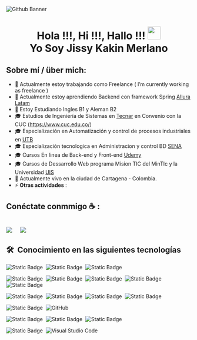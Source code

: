 ![Github Banner]()

<h1 align="center">Hola !!!, Hi !!!, Hallo !!! <img src="https://media.giphy.com/media/hvRJCLFzcasrR4ia7z/giphy.gif" width="35"> <br> Yo Soy Jissy Kakin Merlano </h1>

## Sobre mí / über mich:
- 🔭 Actualmente estoy trabajando como Freelance ( I’m currently working as freelance )
- 🌱 Actualmente estoy aprendiendo Backend con framework Spring [Allura Latam](https://app.aluracursos.com/) 
- 🌱 Estoy Estudiando Ingles B1 y Aleman B2 
- 🎓 Estudios de Ingeniería de Sistemas en [Tecnar](https://www.unitecnar.edu.co/) en Convenio con la CUC (https://www.cuc.edu.co/)
- 🎓 Especialización en Automatización y control de procesos industriales en [UTB](https://www.utb.edu.co/)
- 🎓 Especialización tecnologica en Administracion y control BD [SENA](https://www.sena.edu.co/) 
- 🎓 Cursos En linea de Back-end y Front-end [Udemy](https://www.udemy.com/)
- 🎓 Cursos de Dessarrollo Web programa Mision TIC del MinTIc y la Universidad [UIS](https://uis.edu.co/es/)
- 🏡 Actualmente vivo en la ciudad de Cartagena - Colombia.
- ⚡ **Otras actividades** : 

## Conéctate conmmigo ☕ :
<br>
<a target="_blank" href="https://www.linkedin.com/in/ing-jissy-merlano/"><img src="https://img.shields.io/badge/-LinkedIn-0077B5?style=for-the-badge&logo=Linkedin&logoColor=white"></img></a>
&emsp;
<a target="_blank" href="mailto:sicaji22@gmail.com"
><img src="https://img.shields.io/badge/-Gmail-D14836?style=for-the-badge&logo=Gmail&logoColor=white"></img></a>
&emsp;


## 🛠 &nbsp;Conocimiento en las siguientes tecnologías
![Static Badge](https://img.shields.io/badge/JavaScript-yellow?style=flat-square&logo=JavaScript&labelColor=black)&nbsp;
![Static Badge](https://img.shields.io/badge/C%23-%23512BD4?style=flat-square&logo=csharp&labelColor=black)&nbsp;
![Static Badge](https://img.shields.io/badge/TypeScript-%233178C6?style=flat-square&logo=typescript&labelColor=black)&nbsp;

![Static Badge](https://img.shields.io/badge/React-%23008ECF?style=flat-square&logo=React&labelColor=black)&nbsp;
![Static Badge](https://img.shields.io/badge/Blazor-%23512BD4?style=flat-square&logo=blazor&labelColor=black)&nbsp;
![Static Badge](https://img.shields.io/badge/.NET-%23512BD4?style=flat-square&logo=dotnet&labelColor=black)&nbsp;
![Static Badge](https://img.shields.io/badge/Express-%23000000?style=flat-square&logo=express&labelColor=black)&nbsp;
![Static Badge](https://img.shields.io/badge/Next.js-%23000000?style=flat-square&logo=nextdotjs&labelColor=black)&nbsp;

![Static Badge](https://img.shields.io/badge/Tailwind%20CSS-%2306B6D4?style=flat-square&logo=tailwindcss&labelColor=black)&nbsp;
![Static Badge](https://img.shields.io/badge/Boostrap-%237952B3?style=flat-square&logo=Bootstrap&labelColor=black)&nbsp;
![Static Badge](https://img.shields.io/badge/HTML5-%23E34F26?style=flat-square&logo=html5&labelColor=black)&nbsp;
![Static Badge](https://img.shields.io/badge/CSS3-%231572B6?style=flat-square&logo=css3&labelColor=black)&nbsp;

![Static Badge](https://img.shields.io/badge/Git-%23F05032?style=flat-square&logo=git&labelColor=black)&nbsp;
![GitHub](https://img.shields.io/badge/-GitHub-05122A?style=flat&logo=github)&nbsp;

![Static Badge](https://img.shields.io/badge/Ms%20SQL%20Server-%23CC2927?style=flat-square&logo=microsoftsqlserver&labelColor=black)&nbsp;
![Static Badge](https://img.shields.io/badge/PostgreSQL-%234169E1?style=flat-square&logo=postgresql&labelColor=black)&nbsp;
![Static Badge](https://img.shields.io/badge/MongoDB-%2347A248?style=flat-square&logo=mongodb&labelColor=black)&nbsp;

![Static Badge](https://img.shields.io/badge/Visual%20Studio-%235C2D91?style=flat-square&logo=visualstudio&labelColor=black)&nbsp;
![Visual Studio Code](https://img.shields.io/badge/-Visual%20Studio%20Code-05122A?style=flat&logo=visual-studio-code&logoColor=007ACC)&nbsp;

<!--
**jissykakin/jissykakin** is a ✨ _special_ ✨ repository because its `README.md` (this file) appears on your GitHub profile.

Here are some ideas to get you started:

- 🔭 Yo estoy Trabajando como freelance I’m currently working on ...
- 🌱 Actualmente estoy aprendiendo Backend con framework Spring I’m currently learning ...
- 🌱 Estoy Estudiando Ingles B1 y Aleman B2 I’m currently learning ...
- 👯 I’m looking to collaborate on ...
- 🤔 I’m looking for help with ...
- 💬 Ask me about ...
- 📫 How to reach me: ...
- 😄 Pronouns: ...
- ⚡ Fun fact: ...

<!-- ** <a href="https://www.gustavo-dev.com">
  <img src="https://img.shields.io/badge/Portafolio-7289DA?style=for-the-badge&logo=google&logoColor=white"/>
</a>-->

